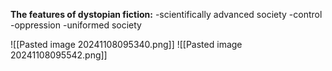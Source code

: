 **The features of dystopian fiction:**
-scientifically advanced society
-control
-oppression
-uniformed society

![[Pasted image 20241108095340.png]]
![[Pasted image 20241108095542.png]]